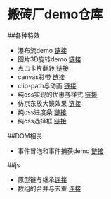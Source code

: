 # 搬砖厂demo仓库

##各种特效

- 瀑布流demo [链接](https://github.com/Himmas/Himmas_demo/tree/gh-pages/waterfall-flow)
- 图片3D旋转demo [链接](https://github.com/Himmas/Himmas_demo/tree/gh-pages/3d-rotate)
- 点击卡片翻转 [链接](https://github.com/Himmas/Himmas_demo/tree/gh-pages/rolling-over)
- canvas彩带 [链接](https://github.com/Himmas/Himmas_demo/tree/gh-pages/colours-bar)
- clip-path与动画 [链接](https://github.com/Himmas/Himmas_demo/tree/gh-pages/clip-path)
- 纯css实现的优惠券样式 [链接](https://github.com/Himmas/Himmas_demo/tree/gh-pages/discount)
- 仿京东放大镜效果 [链接](https://github.com/Himmas/Himmas_demo/tree/gh-pages/magnifying)
- 纯css进度条 [链接](https://github.com/Himmas/Himmas_demo/tree/gh-pages/progress-bar)
- 纯css选择框 [链接](https://github.com/Himmas/Himmas_demo/tree/gh-pages/selectBox)

##DOM相关

- 事件冒泡和事件捕获demo [链接](https://github.com/Himmas/Himmas_demo/tree/gh-pages/event-bubbling)

##js
- 原型链与继承[连接](https://github.com/Himmas/Himmas_demo/tree/gh-pages/prototype-chain)
- 数组的合并与去重 [连接](https://github.com/Himmas/Himmas_demo/tree/gh-pages/array-concat)
